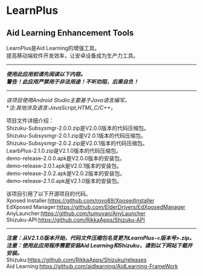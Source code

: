 # LearnPlus
## Aid Learning Enhancement Tools
LearnPlus是Aid Learning的增强工具。  
提高移动端软件开发效率，让安卓设备成为生产力工具。  
****************************************************************************
***使用此应用前请先阅读以下内容。***  
***警告！此应用严禁用于非法用途！不听劝阻，后果自负！***
****************************************************************************
*该项目使用Android Studio主要基于Java语言编写。*  
**注:其他涉及语言:JavaScript,HTML,C/C++。*  

项目文件详细介绍：  
Shizuku-Subsysmgr-2.0.0.zip是V2.0.0版本的代码压缩包。  
Shizuku-Subsysmgr-2.0.1.zip是V2.0.1版本的代码压缩包。  
Shizuku-Subsysmgr-2.0.2.zip是V2.0.1版本的代码压缩包。  
LearbPlus-2.1.0.zip是V2.1.0版本的代码压缩包。  
demo-release-2.0.0.apk是V2.0.0版本的安装包。  
demo-release-2.0.1.apk是V2.0.1版本的安装包。  
demo-release-2.0.2.apk是V2.0.2版本的安装包。  
demo-release-2.1.0.apk是V2.1.0版本的安装包。  

该项目引用了以下开源项目的代码。  
Xposed Installer:https://github.com/rovo89/XposedInstaller  
EdXposed Manager:https://github.com/ElderDrivers/EdXposedManager   
AnyLauncher:https://github.com/tumuyan/AnyLauncher  
Shizuku-API:https://github.com/RikkaApps/Shizuku-API 
**************************************************************************** 
***注意：从V2.1.0版本开始，代码文件压缩包名变更为LearnPlus-<版本号>.zip。***   
***注意：使用此应用程序需要安装Aid Learning和Shizuku，请到以下网站下载并安装。***  
Shizuku:https://github.com/RikkaApps/Shizuku/releases  
Aid Learning:https://github.com/aidlearning/AidLearning-FrameWork   
